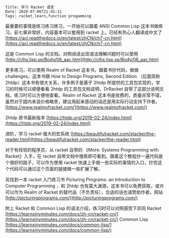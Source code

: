     Title: 学习 Racket 语言
    Date: 2020-07-06T21:41:11
    Tags: racket,learn,function progamming

最重要的事情是练习练习练习，一开始可以跟着 ANSI Common Lisp 这本书做练习，前七章非常好，内容基本可以套用到 racket 上。已经有热心人翻译成中文了 [https://acl.readthedocs.io/en/latest/zhCN/ch7-cn.html](https://acl.readthedocs.io/en/latest/zhCN/ch7-cn.html)

这是 Common Lisp 的文档，对照阅读出现语法理解问题时可以使用 [http://clhs.lisp.se/Body/06_aac.htm](http://clhs.lisp.se/Body/06_aac.htm)

更多练习，可以使用 Realm of Racket 这本书，跟着书抄代码，做做 challenges。这本书跟 How to Design Programs, Second Edition （后面简称 2htdp）这本书有很大关系，许多例子是基于 2htdp 所提供的工具包实现的，学习的时候可以顺便看看 2htdp 的工具包文档说明，DrRacket 自带了这部分说明文档，练习时可以方便地查看。Realm of Racket 这本书是收费的，质量非常不错，虽然对于国内来说价格略贵，建议用起来感动的话还是用实际行动支持下作者。
[https://www.realmofracket.com/](https://www.realmofracket.com/)

2htdp 原书最新版本 [https://htdp.org/2019-02-24/index.html](https://htdp.org/2019-02-24/index.html)

进阶，学习 racket 强大的宏系统
[https://beautifulracket.com/stacker/the-reader.html](https://beautifulracket.com/stacker/the-reader.html)

对于有经验的程序员，从 racket 自带的 《More: Systems Programming with Racket》入手，在 racket 自带文档中搜索即可看到。跟着这个教程抄一遍代码是个很好的路子，可以作为使用 racket 快速上手做一些实际的事情的入口，抄完这个代码可以通过这个页面的链接做一些扩展了解。

另找到一本 racket 入门练习书 Picturing Programs: an Introduction to Computer Programming ，和 2htdp 也有莫大渊源，这本书可以免费获取，或许可以作为 Realm of Racket 的替代品（不负责任），合适的话也请赞助作者。网站 [http://picturingprograms.com/](http://picturingprograms.com/)

附上 Racket 和 Common Lisp 的语法介绍，练习时可以对照感受下异同
Racket [https://learnxinyminutes.com/docs/zh-cn/racket-cn/](https://learnxinyminutes.com/docs/zh-cn/racket-cn/)
Common Lisp [https://learnxinyminutes.com/docs/common-lisp/](https://learnxinyminutes.com/docs/common-lisp/)

<!-- more -->

